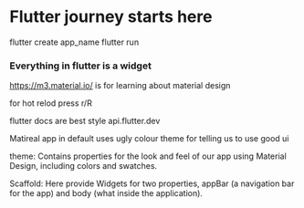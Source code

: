 # Flutter journey starts here

flutter create app_name
flutter run

### Everything in flutter is a widget

https://m3.material.io/ is for learning about material design

for hot relod press r/R

flutter docs are best
style api.flutter.dev

Matireal app in default uses ugly colour theme for telling us to use good ui

theme:
Contains properties for the
look and feel of our app using
Material Design, including
colors and swatches.

Scaffold:
Here provide Widgets for
two properties, appBar (a
navigation bar for the app)
and body (what inside the
application).
